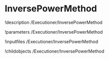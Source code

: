 <!-- MOOSE Documentation Stub: Remove this when content is added. -->

# InversePowerMethod
!description /Executioner/InversePowerMethod

!parameters /Executioner/InversePowerMethod

!inputfiles /Executioner/InversePowerMethod

!childobjects /Executioner/InversePowerMethod
